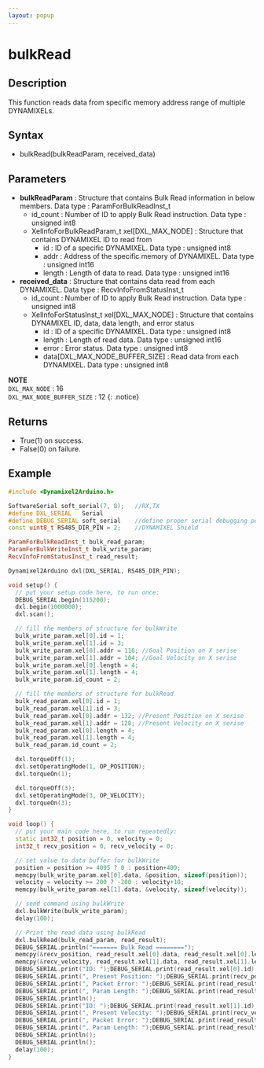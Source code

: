 ```yaml
---
layout: popup
---
```


# bulkRead

## Description

This function reads data from specific memory address range of multiple DYNAMIXELs.

## Syntax

- bulkRead(bulkReadParam, received_data)

## Parameters

- **bulkReadParam** : Structure that contains Bulk Read information in below members. Data type : ParamForBulkReadInst_t
  - id_count : Number of ID to apply Bulk Read instruction.  Data type : unsigned int8
  - XelInfoForBulkReadParam_t xel[DXL_MAX_NODE] : Structure that contains DYNAMIXEL ID to read from
    - id : ID of a specific DYNAMIXEL. Data type : unsigned int8
    - addr : Address of the specific memory of DYNAMIXEL. Data type : unsigned int16
    - length : Length of data to read. Data type : unsigned int16
- **received_data** : Structure that contains data read from each DYNAMIXEL. Data type : RecvInfoFromStatusInst_t
  - id_count : Number of ID to apply Bulk Read instruction. Data type : unsigned int8
  - XelInfoForStatusInst_t xel[DXL_MAX_NODE] : Structure that contains DYNAMIXEL ID, data, data length, and error status
    - id : ID of a specific DYNAMIXEL. Data type : unsigned int8
    - length : Length of read data. Data type : unsigned int16
    - error : Error status. Data type : unsigned int8
    - data[DXL_MAX_NODE_BUFFER_SIZE] : Read data from each DYNAMIXEL. Data type : unsigned int8

**NOTE**  
`DXL_MAX_NODE` : 16  
`DXL_MAX_NODE_BUFFER_SIZE` : 12
{: .notice}

## Returns

- True(1) on success.
- False(0) on failure.

## Example

```c++
#include <Dynamixel2Arduino.h>

SoftwareSerial soft_serial(7, 8);   //RX,TX
#define DXL_SERIAL   Serial
#define DEBUG_SERIAL soft_serial    //define proper serial debugging port for the board
const uint8_t RS485_DIR_PIN = 2;    //DYNAMIXEL Shield

ParamForBulkReadInst_t bulk_read_param;
ParamForBulkWriteInst_t bulk_write_param;
RecvInfoFromStatusInst_t read_result;

Dynamixel2Arduino dxl(DXL_SERIAL, RS485_DIR_PIN);

void setup() {
  // put your setup code here, to run once:
  DEBUG_SERIAL.begin(115200);
  dxl.begin(1000000);
  dxl.scan();

  // fill the members of structure for bulkWrite
  bulk_write_param.xel[0].id = 1;
  bulk_write_param.xel[1].id = 3;
  bulk_write_param.xel[0].addr = 116; //Goal Position on X serise
  bulk_write_param.xel[1].addr = 104; //Goal Velocity on X serise
  bulk_write_param.xel[0].length = 4;
  bulk_write_param.xel[1].length = 4;
  bulk_write_param.id_count = 2;

  // fill the members of structure for bulkRead
  bulk_read_param.xel[0].id = 1;
  bulk_read_param.xel[1].id = 3;
  bulk_read_param.xel[0].addr = 132; //Present Position on X serise
  bulk_read_param.xel[1].addr = 128; //Present Velocity on X serise
  bulk_read_param.xel[0].length = 4;
  bulk_read_param.xel[1].length = 4;  
  bulk_read_param.id_count = 2;

  dxl.torqueOff(1);
  dxl.setOperatingMode(1, OP_POSITION);
  dxl.torqueOn(1);

  dxl.torqueOff(3);
  dxl.setOperatingMode(3, OP_VELOCITY);
  dxl.torqueOn(3);
}

void loop() {
  // put your main code here, to run repeatedly:
  static int32_t position = 0, velocity = 0;
  int32_t recv_position = 0, recv_velocity = 0;

  // set value to data buffer for bulkWrite
  position = position >= 4095 ? 0 : position+409;
  memcpy(bulk_write_param.xel[0].data, &position, sizeof(position));
  velocity = velocity >= 200 ? -200 : velocity+10;
  memcpy(bulk_write_param.xel[1].data, &velocity, sizeof(velocity));

  // send command using bulkWrite
  dxl.bulkWrite(bulk_write_param);
  delay(100);

  // Print the read data using bulkRead
  dxl.bulkRead(bulk_read_param, read_result);
  DEBUG_SERIAL.println("======= Bulk Read ========");
  memcpy(&recv_position, read_result.xel[0].data, read_result.xel[0].length);
  memcpy(&recv_velocity, read_result.xel[1].data, read_result.xel[1].length);
  DEBUG_SERIAL.print("ID: ");DEBUG_SERIAL.print(read_result.xel[0].id);DEBUG_SERIAL.print(" ");
  DEBUG_SERIAL.print(", Present Position: ");DEBUG_SERIAL.print(recv_position);DEBUG_SERIAL.print(" ");
  DEBUG_SERIAL.print(", Packet Error: ");DEBUG_SERIAL.print(read_result.xel[0].error);DEBUG_SERIAL.print(" ");
  DEBUG_SERIAL.print(", Param Length: ");DEBUG_SERIAL.print(read_result.xel[0].length);DEBUG_SERIAL.print(" ");
  DEBUG_SERIAL.println();
  DEBUG_SERIAL.print("ID: ");DEBUG_SERIAL.print(read_result.xel[1].id);DEBUG_SERIAL.print(" ");
  DEBUG_SERIAL.print(", Present Velocity: ");DEBUG_SERIAL.print(recv_velocity);DEBUG_SERIAL.print(" ");
  DEBUG_SERIAL.print(", Packet Error: ");DEBUG_SERIAL.print(read_result.xel[1].error);DEBUG_SERIAL.print(" ");
  DEBUG_SERIAL.print(", Param Length: ");DEBUG_SERIAL.print(read_result.xel[1].length);DEBUG_SERIAL.print(" ");
  DEBUG_SERIAL.println();
  DEBUG_SERIAL.println();
  delay(100);
}
```
